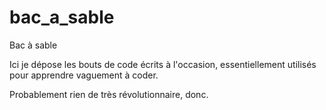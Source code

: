 # bac_a_sable
Bac à sable

Ici je dépose les bouts de code écrits à l'occasion, essentiellement utilisés pour apprendre vaguement à coder.

Probablement rien de très révolutionnaire, donc.